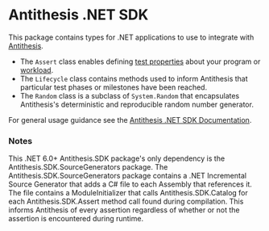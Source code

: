 # Antithesis .NET SDK

This package contains types for .NET applications to use to integrate with [Antithesis](https://antithesis.com).
* The `Assert` class enables defining [test properties](https://antithesis.com/docs/using_antithesis/properties/)
about your program or [workload](https://antithesis.com/docs/getting_started/first_test/).
* The `Lifecycle` class contains methods used to inform Antithesis that particular test phases or milestones have been reached.
* The `Random` class is a subclass of `System.Random` that encapsulates Antithesis's deterministic and reproducible
random number generator.

For general usage guidance see the [Antithesis .NET SDK Documentation](https://antithesis.com/docs/using_antithesis/sdk/dotnet_sdk/).

### Notes

This .NET 6.0+ Antithesis.SDK package's only dependency is the Antithesis.SDK.SourceGenerators package. The
Antithesis.SDK.SourceGenerators package contains a .NET Incremental Source Generator that adds a C# file
to each Assembly that references it. The file contains a ModuleInitializer that calls Antithesis.SDK.Catalog
for each Antithesis.SDK.Assert method call found during compilation. This informs Antithesis of every assertion
regardless of whether or not the assertion is encountered during runtime.